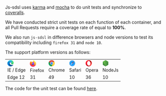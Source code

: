 Js-sdsl uses [karma](https://karma-runner.github.io/) and [mocha](https://mochajs.org/) to do unit tests and synchronize to [coveralls](https://coveralls.io/github/js-sdsl/js-sdsl).

We have conducted strict unit tests on each function of each container, and all Pull Requests require a coverage rate of equal to **100%**.

We also run `js-sdsl` in difference browsers and node versions to test its compatibility including `firefox 31` and `node 10`.

The support platform versions as follows:

<style>.markdown-section>table{display:table;text-align:center;}</style>
<table>
  <tr>
    <td>
      <img alt="IE / Edge" src="/assets/image/platform/edge.png" />
      <div>IE / Edge</div>
    </td>
    <td>
      <img alt="Firefox" src="/assets/image/platform/firefox.png" />
      <div>Firefox</div>
    </td>
    <td>
      <img alt="Chrome" src="/assets/image/platform/chrome.png" />
      <div>Chrome</div>
    </td>
    <td>
      <img alt="Safari" src="/assets/image/platform/safari.png" />
      <div>Safari</div>
    </td>
    <td>
      <img alt="Opera" src="/assets/image/platform/opera.png" />
      <div>Opera</div>
    </td>
    <td>
      <img alt="NodeJs" src="/assets/image/platform/nodejs.png" />
      <div>NodeJs</div>
    </td>
  </tr>
  <tr>
    <td>Edge 12</td>
    <td>31</td>
    <td>49</td>
    <td>10</td>
    <td>36</td>
    <td>10</td>
  </tr>
</table>

The code for the unit test can be found [here](https://github.com/js-sdsl/js-sdsl/tree/main/test).
